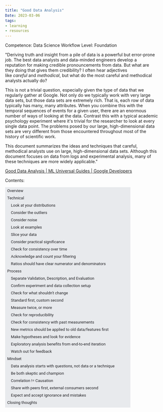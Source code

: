 ```yaml
---
title: "Good Data Analysis"
Date: 2023-03-06
tags: 
- learning
- resources
---
```


Competence: Data Science Workflow
Level: Foundation

"Deriving truth and insight from a pile of data is a powerful but error-prone job. The best data analysts and data-minded engineers develop a reputation for making credible pronouncements from data. But what are they doing that gives them credibility? I often hear adjectives like *careful* and *methodical*, but what do the most careful and methodical analysts actually do?

This is not a trivial question, especially given the type of data that we regularly gather at Google. Not only do we typically work with very large data sets, but those data sets are extremely rich. That is, each row of data typically has many, many attributes. When you combine this with the temporal sequences of events for a given user, there are an enormous number of ways of looking at the data. Contrast this with a typical academic psychology experiment where it's trivial for the researcher to look at every single data point. The problems posed by our large, high-dimensional data sets are very different from those encountered throughout most of the history of scientific work.

This document summarizes the ideas and techniques that careful, methodical analysts use on large, high-dimensional data sets. Although this document focuses on data from logs and experimental analysis, many of these techniques are more widely applicable."

[Good Data Analysis | ML Universal Guides | Google Developers](https://developers.google.com/machine-learning/guides/good-data-analysis)

Contents:

![Good%20Data%20Analysis%2004a423dcc28d4a1382ce02b7a80e0403/Untitled.png](writing/attachments/Data%20Science%20Fundamentals/Resources/attachments/Untitled.png)